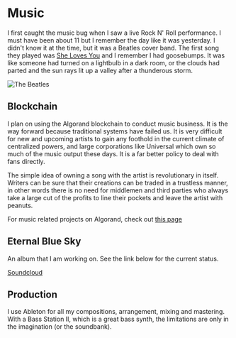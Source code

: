 # Music

I first caught the music bug when I saw a live Rock N' Roll performance.  I must have been about 11 but I remember the day like it was yesterday. 
I didn't know it at the time, but it was a Beatles cover band.  The first song they played was [She Loves You]() and I remember I had goosebumps. 
It was like someone had turned on a lightbulb in a dark room, or the clouds had parted and the sun rays lit up a valley after a thunderous storm.

![The Beatles](/images/the-beatles.jpg)

## Blockchain

I plan on using the Algorand blockchain to conduct music business.  It is the way forward because traditional systems have failed us.  It is very difficult for new and upcoming artists to gain any foothold in the current climate of centralized powers, and large corporations like Universal which own so much of the music output these days.  It is a far better policy to deal with fans directly.  

The simple idea of owning a song with the artist is revolutionary in itself.  Writers can be sure that their creations can be traded in a trustless manner, in other words there is no need for middlemen and third parties who always take a large cut of the profits to line their pockets and leave the artist with peanuts. 

For music related projects on Algorand, check out [this page](https://ecosystem.algorand.com/explore?categories=music)

## Eternal Blue Sky

An album that I am working on.  See the link below for the current status.

[Soundcloud](https://soundcloud.com/mixbase-cloud)

## Production

I use Ableton for all my compositions, arrangement, mixing and mastering.  With a Bass Station II, which is a great bass synth, the limitations are 
only in the imagination (or the soundbank).


